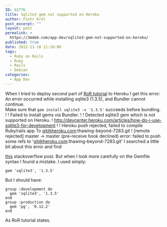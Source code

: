 ```yaml
---
ID: 62776
title: Sqlite3 gem not supported on Heroku
author: Piotr Król
post_excerpt: ""
layout: post
permalink: >
  https://3mdeb.com/app-dev/sqlite3-gem-not-supported-on-heroku/
published: true
date: 2012-11-18 21:16:00
tags:
  - Ruby on Rails
  - Ruby
  - Rails
  - Debian
categories:
  - App Dev
---
```

When I tried to deploy second part of [RoR tutorial][1] to Heroku I get this error: 
    An error occurred while installing sqlite3 (1.3.5), and Bundler cannot continue.  
    Make sure that `gem install sqlite3 -v '1.3.5'` succeeds before bundling.
    !
    !  Failed to install gems via Bundler.
    !
    ! Detected sqlite3 gem which is not supported on Heroku.
    !  http://devcenter.heroku.com/articles/how-do-i-use-sqlite3-for-development
    !
    !  Heroku push rejected, failed to compile Ruby/rails app
    To git@heroku.com:thawing-beyond-7283.git 
    ! [remote rejected] master -> master (pre-receive hook declined)
    error: failed to push some refs to 'git@heroku.com:thawing-beyond-7283.git'
     I searched a little bit about this error and find 

[this][2] stackoverflow post. But when I look more carefully on the Gemfile syntax I found a mistake. I used simply: 
<pre><code class="ruby">gem 'sqlite3', '1.3.5'
</code></pre> But I should have: 

<pre><code class="ruby">group :development do
  gem 'sqlite3', '1.3.5'
end
group :production do
  gem 'pg', '0.12.2'
end
</code></pre> As RoR tutorial states.

 [1]: http://ruby.railstutorial.org/chapters/a-demo-app#top
 [2]: http://stackoverflow.com/questions/3747002/heroku-rails-3-and-sqlite3